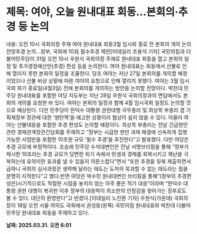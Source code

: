 # **제목: 여야, 오늘 원내대표 회동…본회의·추경 등 논의**

  내용: 오전 10시 국회의장 주재 여야 원내대표 회동3월 임시회 종료 전 본회의 개의 논의 전망추경 논의…정부, 국회에 10兆 필수추경 제안[이데일리 조용석 기자] 국민의힘과 더불어민주당이 31일 오전 10시 우원식 국회의장 주재로 원내대표 회동을 열고 본회의 일정 및 추가경정예산안(추경) 편성 등을 논의한다. 여야 원내대표는 회동에서 산불로 인해 열리지 못한 본회의 일정을 조율한다. 당초 여야는 지난 27일 본회의를 개의할 예정이었으나 산불 비상 상황에 따른 여야의 요청으로 인해 열리지 못했다. 여야는 3월 임시국회 회기 종료일(4월3일) 전에 본회의를 개의하는 방안을 논의할 전망이다. 박찬대 민주당 원내대표를 포함한 야당 지도부는 지난 28일 우원식 국회의장과의 면담에서도 본회의 개의를 요청한 바 있다. 여야는 본회의 일정과 함께 4월 임시국회 일정도 논의할 것으로 예상된다. 다만 민주당이 한덕수 대통령 권한대행 국무총리 및 최상목 부총리 겸 기획재정부 장관에 대한 ‘쌍탄핵’을 예고한 상황이라 협상이 쉽지 않을 수 있다. 아울러 여야는 산불대응을 포함한 추경 편성도 논의할 예정이다. 최상목 부총리는 전날 긴급현안 관련 경제관계장관간담회를 주재하고 “정부는 시급한 현안 과제 해결에 신속하게 집행 가능한 사업만을 포함한 10조원 규모 ‘필수 추경’을 추진한다”고 발표했다. 다만 야당은 추경 규모에 부정적이다. 조승래 민주당 수석대변인은 전날 서명브리핑을 통해 “정부가 제시한 10조라는 추경 규모가 당면한 위기 속에서 민생과 경제를 회복시키고 재난을 극복하는데 유의미한 효과를 낼 수 있을지 의문스럽다”면서 “또한 추경을 뒷북 제출하면서 급하니 국회의 심사과정은 생략해 달라는 태도는 도저히 묵과할 수 없는 태도라는 점을 분명히 지적한다”고 했다.반면 여당은 박수민 원내대변인 브리핑을 통해“(정부의 추경편성은)시기적으로도 적절한 시점을 놓치지 않는 아주 좋은 적기 대응”이라며 “한덕수 대통령 권한 대행이 복귀한 이후 정부의 대응력이 최소한의 안정감을 찾아가는 징후로도 볼 수 있다. 대단히 환영한다”고 반겼다.[이데일리 노진환 기자]  우원식(가운데) 국회의장이 18일 오전 서울 여의도 국회에서 권성동(왼쪽) 국민의힘 원내대표와 박찬대 더불어민주당 원내대표 회동을 주재하고 있다.

  **날짜: 2025.03.31. 오전 6:01**
